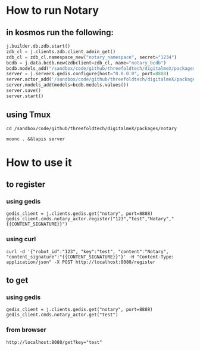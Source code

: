 # How to run Notary 
## in kosmos run the following: 
```python
j.builder.db.zdb.start() 
zdb_cl = j.clients.zdb.client_admin_get()  
zdb_cl = zdb_cl.namespace_new("notary_namespace", secret="1234")
bcdb = j.data.bcdb.new(zdbclient=zdb_cl, name="notary_bcdb")
bcdb.models_add("/sandbox/code/github/threefoldtech/digitalmeX/packages/notary/models")
server = j.servers.gedis.configure(host="0.0.0.0", port=8888)
server.actor_add('/sandbox/code/github/threefoldtech/digitalmeX/packages/notary/actors/notary_actor.py')
server.models_add(models=bcdb.models.values())
server.save()
server.start()                                          
```
## using Tmux
```
cd /sandbox/code/github/threefoldtech/digitalmeX/packages/notary

moonc . &&lapis server
```

# How to use it

## to register

### using gedis

```
gedis_client = j.clients.gedis.get("notary", port=8888) 
gedis_client.cmds.notary_actor.register("123","test","Notary","{{CONTENT_SIGNATURE}}") 
```
### using curl 
```
curl -d '{"robot_id":"123", "key":"test", "content":"Notary", "content_signature":"{{CONTENT_SIGNATURE}}"}' -H "Content-Type: application/json" -X POST http://localhost:8080/register
```
## to get 
### using gedis

```
gedis_client = j.clients.gedis.get("notary", port=8888) 
gedis_client.cmds.notary_actor.get("test") 
```

### from browser
```
http://localhost:8080/get?key="test"
```
